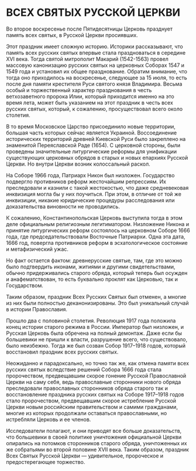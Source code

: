 # ВСЕХ СВЯТЫХ РУССКОЙ ЦЕРКВИ

Во второе воскресенье после Пятидесятницы Церковь празднует память всех святых, в Русской Церкви просиявших.

Этот праздник имеет сложную историю. Историки рассказывают, что память всех русских святых впервые стала праздноваться в середине XVI века. Тогда святой митрополит Макарий (1542-1563) провел массовую канонизацию русских святых на церковных Соборах 1547 и 1549 года и установил их общее празднование. Обратим внимание, что тогда оно приходилось на воскресенье, следующее за 15 июля, то есть после дня памяти крестителя Руси святого князя Владимира. Весьма особый и торжественный характер празднования в честь ветхозаветного пророка Илии, который приходится именно на это время лета, может быть указанием на этот праздник в честь всех русских святых, который, к сожалению, просуществовал всего около столетия.

В то время Московское Царство присоединило новые территории, большая часть которых сейчас является Украиной. Воссоединение исторических территорий древней Киевской Руси было закреплено на знаменитой Переяславской Раде (1654). С церковной стороны, были проведены значительные литургические реформы для унификации существующих церковных обрядов в старых и новых епархиях Русской Церкви. Но внутри Церкви возник колоссальный раскол.

На Соборе 1966 года, Патриарх Никон был низложен. Государство подвергло противников реформ жесточайшим репрессиям. Их преследовали и казнили с такой жестокостью, что даже средневековая инквизиция могла бы у них поучиться. При этом, в отличие от той же инквизиции, никакие юридические процедуры расследования или доказательства виновности не проводились.

К сожалению, Константинопольская Церковь выступила тогда в этом деле официальным религиозным легитиматором. Низложение Никона и принятие литургических реформ состоялось на церковном Соборе 1666 года, где председательствовали Восточные Патриархи. Одна эта дата, 1666 год, повергла противников реформ в эсхатологическое состояние и метафизический ужас.

Но факт остается фактом: древнерусские святые, там, где это можно было подтвердить иконами, житиями и другими свидетельствами, обычно придерживались старого обряда, который теперь был осужден и анафематствован, то есть буквально проклят как Церковью, так и Государством.

Таким образом, праздник Всех Русских Святых был отменен, а многие из них были полностью деканонизированы. Это был уникальный случай в истории Православия.

Прошло два с половиной столетия. Революция 1917 года положила конец истории старого режима в России. Император был низложен, и Русская Церковь была обречена на полный демонтаж. Даже если бы большевики не пришли к власти, разрушение всего, что существовало, было неизбежно. Тогда же был созван Собор 1917–1918 годов, который восстановил праздник всех русских святых.

Неожиданно и парадоксально, но точно так же, как отмена памяти всех русских святых вследствие решений Собора 1666 года стала пророчеством, предвещавшим скорое гонение Русской Православной Церкви на саму себя, ведь православные сторонники нового обряда преследовали православных сторонников обряда старого так и восстановление праздника русских святых на Соборе 1917–1918 годов стало пророчеством, предвещавшим скорое истребление Русской Церкви новым российским правительством и самими гражданами, многие из которых продолжали оставаться православными, но истребляли Церковь и ее членов.

Исследователи полагают, и они приводят все больше доказательств, что большевики в своей политике уничтожения официальной Церкви опирались на потомков сторонников старого обряда, уничтоженных их же собратьями во второй половине XVII века. Таким образом, праздник Всех Святых Русской Церкви — удивительное, пророческое и предостерегающее торжество.
